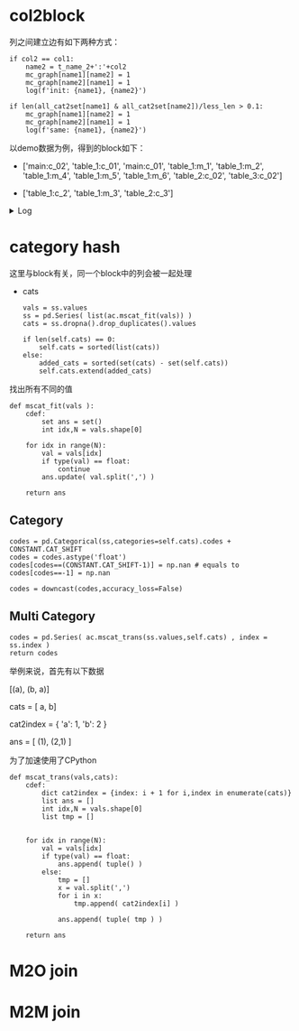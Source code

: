 # col2block


列之间建立边有如下两种方式：
```
if col2 == col1: 
    name2 = t_name_2+':'+col2
    mc_graph[name1][name2] = 1
    mc_graph[name2][name1] = 1
    log(f'init: {name1}, {name2}')  
```

```
if len(all_cat2set[name1] & all_cat2set[name2])/less_len > 0.1:
    mc_graph[name1][name2] = 1
    mc_graph[name2][name1] = 1
    log(f'same: {name1}, {name2}') 
```

以demo数据为例，得到的block如下：

- ['main:c_02', 'table_1:c_01', 'main:c_01', 'table_1:m_1', 'table_1:m_2', 'table_1:m_4', 'table_1:m_5', 'table_1:m_6', 'table_2:c_02', 'table_3:c_02']

- ['table_1:c_2', 'table_1:m_3', 'table_2:c_3']

<details>

<summary>Log</summary>
------------init: main:c_02, main:c_02

------------init: main:c_02, table_2:c_02

------------init: main:c_02, table_3:c_02

------------init: main:c_01, main:c_01

------------init: main:c_01, table_1:c_01

------------init: table_1:c_01, main:c_01

------------init: table_1:c_01, table_1:c_01

------------init: table_2:c_02, main:c_02

------------init: table_2:c_02, table_2:c_02

------------init: table_2:c_02, table_3:c_02

------------init: table_3:c_02, main:c_02

------------init: table_3:c_02, table_2:c_02

------------init: table_3:c_02, table_3:c_02

------------init mcgraph

------------same: main:c_02, table_1:c_01

------------same: main:c_02, table_1:m_1

------------same: main:c_02, table_1:m_2

------------same: main:c_02, table_1:m_4

------------same: main:c_02, table_1:m_5

------------same: main:c_02, table_1:m_6

------------same: main:c_01, table_1:m_1

------------same: table_1:c_01, table_1:m_1

------------same: table_1:c_01, table_2:c_02

------------same: table_1:c_01, table_3:c_02

------------same: table_1:c_2, table_1:m_3

------------same: table_1:m_1, table_1:m_2

------------same: table_1:m_1, table_1:m_4

------------same: table_1:m_1, table_1:m_5

------------same: table_1:m_1, table_1:m_6

------------same: table_1:m_1, table_2:c_02

------------same: table_1:m_1, table_3:c_02

------------same: table_1:m_2, table_1:m_4

------------same: table_1:m_2, table_1:m_5

------------same: table_1:m_2, table_1:m_6

------------same: table_1:m_2, table_2:c_02

------------same: table_1:m_2, table_3:c_02

------------same: table_1:m_3, table_2:c_3

------------same: table_1:m_4, table_1:m_5

------------same: table_1:m_4, table_1:m_6

------------same: table_1:m_4, table_2:c_02

------------same: table_1:m_4, table_3:c_02

------------same: table_1:m_5, table_1:m_6

------------same: table_1:m_5, table_2:c_02

------------same: table_1:m_5, table_3:c_02

------------same: table_1:m_6, table_2:c_02

------------same: table_1:m_6, table_3:c_02

</details>


# category hash

这里与block有关，同一个block中的列会被一起处理

- cats 
    ```
    vals = ss.values
    ss = pd.Series( list(ac.mscat_fit(vals)) )
    cats = ss.dropna().drop_duplicates().values

    if len(self.cats) == 0:
        self.cats = sorted(list(cats))
    else:
        added_cats = sorted(set(cats) - set(self.cats))
        self.cats.extend(added_cats)
    ```


找出所有不同的值

```
def mscat_fit(vals ):
    cdef:
        set ans = set()
        int idx,N = vals.shape[0]
        
    for idx in range(N):
        val = vals[idx]
        if type(val) == float:
            continue
        ans.update( val.split(',') )
        
    return ans
```



## Category

```
codes = pd.Categorical(ss,categories=self.cats).codes + CONSTANT.CAT_SHIFT
codes = codes.astype('float')
codes[codes==(CONSTANT.CAT_SHIFT-1)] = np.nan # equals to codes[codes==-1] = np.nan

codes = downcast(codes,accuracy_loss=False)
```

## Multi Category

```
codes = pd.Series( ac.mscat_trans(ss.values,self.cats) , index = ss.index )
return codes
```

举例来说，首先有以下数据

[(a), (b, a)] 

cats = [ a, b]

cat2index = {
    'a': 1,
    'b': 2
}

ans = [ (1), (2,1) ]

为了加速使用了CPython

```
def mscat_trans(vals,cats):
    cdef:
        dict cat2index = {index: i + 1 for i,index in enumerate(cats)}
        list ans = []
        int idx,N = vals.shape[0]
        list tmp = []
    
    
    for idx in range(N):
        val = vals[idx]
        if type(val) == float:
            ans.append( tuple() )
        else:
            tmp = []
            x = val.split(',')
            for i in x:
                tmp.append( cat2index[i] )
                
            ans.append( tuple( tmp ) )
         
    return ans
```

# M2O join



# M2M join


